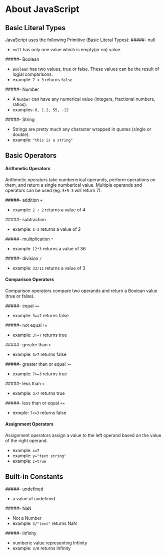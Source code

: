 # About JavaScript

## Basic Literal Types 
JavaScript uses the following Primitive (Basic Literal Types): 
#####- null
- `null` has only one value which is empty(or no) value.

#####- Boolean
- `Boolean` has two values, true or false. These values can be the result of logial comparisons.
- example: `7 < 3` returns `false` 

#####- Number
- A `Number` can have any numerical value (integers, fractional numbers, ratios). 
- examples: `0, 1.2, 55, -12`

#####- String
- Strings are pretty much any character wrapped in quotes (single or double).
- example: `"this is a string"`

## Basic Operators
#### Arithmetic Operators
Arithmetic operators take numbererical operands, perform operations on them, and return a single numberical value. Multiple operands and operators can be used (eg. `5+5-3` will return 7).

#####- addition `+`
- example: `2 + 2` returns a value of 4

#####- subtraction `-`
- example: `5-3` returns a value of 2

#####- mulitplication `*`
- example: `12*3` returns a value of 36

#####- division `/`
- example: `33/11` returns a value of 3

#### Comparison Operators
Comparison operators compare two operands and return a Boolean value (true or false).

#####- equal `==`
- example: `3==7` returns false

#####- not equal `!=`
- example: `3!=7` returns true

#####- greater than `>`
- example: `3>7` returns false

#####- greater than or equal `>=`
- example: `7>=3` returns true

#####- less than `<`
- example: `3>7` returns true

#####- less than or equal `<=`
- exmple: `7<=3` returns false


#### Assignment Operators
Assignment operators assign a value to the left operand based on the value of the right operand.
- example: `x=7`
- example: `y="text string"`
- example: `z=true`

## Built-in Constants
#####- undefined 
- a value of undefined

#####- NaN 
- Not a Number
- example: `3/"text"` returns NaN

#####- Infinity
- numberic value representing Infinity
- example: `3/0` returns Infinity
